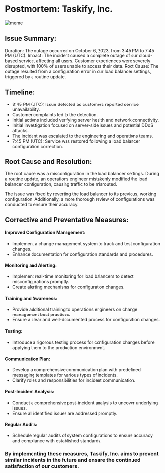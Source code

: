 
# Postmortem: Taskify, Inc.
![meme](https://github.com/Herman100/alx-higher_level_programming/assets/55487841/2ee3cd20-5b69-41f7-98c2-95152d147933)

## Issue Summary:
Duration: The outage occurred on October 6, 2023, from 3:45 PM to 7:45 PM (UTC).
Impact: The incident caused a complete outage of our cloud-based service, affecting all users. Customer experiences were severely disrupted, with 100% of users unable to access their data.
Root Cause: The outage resulted from a configuration error in our load balancer settings, triggered by a routine update. 

## Timeline:
- 3:45 PM (UTC): Issue detected as customers reported service unavailability.
- Customer complaints led to the detection.
- Initial actions included verifying server health and network connectivity.
- Initial investigation focused on server-side issues and potential DDoS attacks.
- The incident was escalated to the engineering and operations teams.
- 7:45 PM (UTC): Service was restored following a load balancer configuration correction.

## Root Cause and Resolution:
The root cause was a misconfiguration in the load balancer settings. During a routine update, an operations engineer mistakenly modified the load balancer configuration, causing traffic to be misrouted.

The issue was fixed by reverting the load balancer to its previous, working configuration. Additionally, a more thorough review of configurations was conducted to ensure their accuracy.

## Corrective and Preventative Measures:
#### Improved Configuration Management:
   - Implement a change management system to track and test configuration changes.
   - Enhance documentation for configuration standards and procedures.

####  Monitoring and Alerting:
   - Implement real-time monitoring for load balancers to detect misconfigurations promptly.
   - Create alerting mechanisms for configuration changes.

####  Training and Awareness:
   - Provide additional training to operations engineers on change management best practices.
   - Ensure a clear and well-documented process for configuration changes.

#### Testing:
   - Introduce a rigorous testing process for configuration changes before applying them to the production environment.

#### Communication Plan:
   - Develop a comprehensive communication plan with predefined messaging templates for various types of incidents.
   - Clarify roles and responsibilities for incident communication.

####  Post-Incident Analysis:
   - Conduct a comprehensive post-incident analysis to uncover underlying issues.
   - Ensure all identified issues are addressed promptly.

####  Regular Audits:
   - Schedule regular audits of system configurations to ensure accuracy and compliance with established standards.

### By implementing these measures, Taskify, Inc. aims to prevent similar incidents in the future and ensure the continued satisfaction of our customers.

